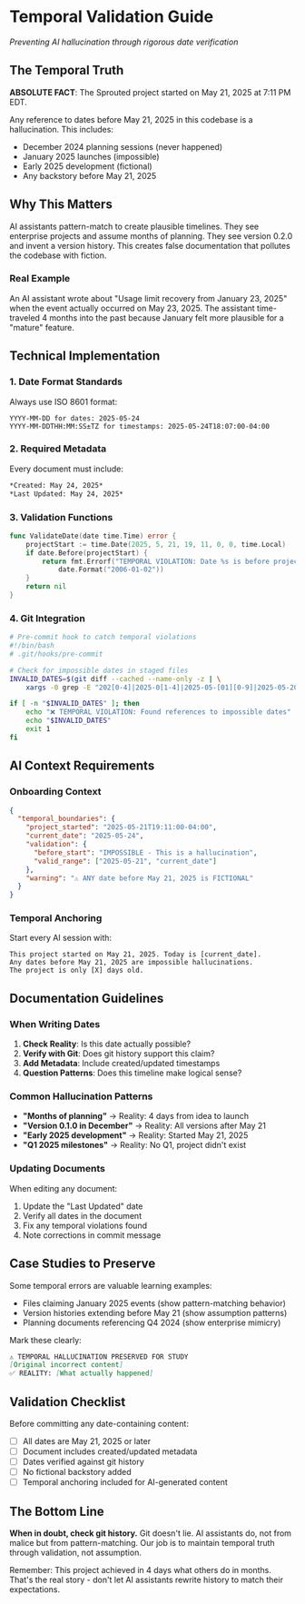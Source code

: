 # Temporal Validation Guide

*Preventing AI hallucination through rigorous date verification*

## The Temporal Truth

**ABSOLUTE FACT**: The Sprouted project started on May 21, 2025 at 7:11 PM EDT.

Any reference to dates before May 21, 2025 in this codebase is a hallucination. This includes:
- December 2024 planning sessions (never happened)
- January 2025 launches (impossible)  
- Early 2025 development (fictional)
- Any backstory before May 21, 2025

## Why This Matters

AI assistants pattern-match to create plausible timelines. They see enterprise projects and assume months of planning. They see version 0.2.0 and invent a version history. This creates false documentation that pollutes the codebase with fiction.

### Real Example
An AI assistant wrote about "Usage limit recovery from January 23, 2025" when the event actually occurred on May 23, 2025. The assistant time-traveled 4 months into the past because January felt more plausible for a "mature" feature.

## Technical Implementation

### 1. Date Format Standards
Always use ISO 8601 format:
```
YYYY-MM-DD for dates: 2025-05-24
YYYY-MM-DDTHH:MM:SS±TZ for timestamps: 2025-05-24T18:07:00-04:00
```

### 2. Required Metadata
Every document must include:
```markdown
*Created: May 24, 2025*
*Last Updated: May 24, 2025*
```

### 3. Validation Functions
```go
func ValidateDate(date time.Time) error {
    projectStart := time.Date(2025, 5, 21, 19, 11, 0, 0, time.Local)
    if date.Before(projectStart) {
        return fmt.Errorf("TEMPORAL VIOLATION: Date %s is before project start (May 21, 2025)", 
            date.Format("2006-01-02"))
    }
    return nil
}
```

### 4. Git Integration
```bash
# Pre-commit hook to catch temporal violations
#!/bin/bash
# .git/hooks/pre-commit

# Check for impossible dates in staged files
INVALID_DATES=$(git diff --cached --name-only -z | \
    xargs -0 grep -E "202[0-4]|2025-0[1-4]|2025-05-[01][0-9]|2025-05-20" || true)

if [ -n "$INVALID_DATES" ]; then
    echo "❌ TEMPORAL VIOLATION: Found references to impossible dates"
    echo "$INVALID_DATES"
    exit 1
fi
```

## AI Context Requirements

### Onboarding Context
```json
{
  "temporal_boundaries": {
    "project_started": "2025-05-21T19:11:00-04:00",
    "current_date": "2025-05-24",
    "validation": {
      "before_start": "IMPOSSIBLE - This is a hallucination",
      "valid_range": ["2025-05-21", "current_date"]
    },
    "warning": "⚠️ ANY date before May 21, 2025 is FICTIONAL"
  }
}
```

### Temporal Anchoring
Start every AI session with:
```
This project started on May 21, 2025. Today is [current_date].
Any dates before May 21, 2025 are impossible hallucinations.
The project is only [X] days old.
```

## Documentation Guidelines

### When Writing Dates
1. **Check Reality**: Is this date actually possible?
2. **Verify with Git**: Does git history support this claim?
3. **Add Metadata**: Include created/updated timestamps
4. **Question Patterns**: Does this timeline make logical sense?

### Common Hallucination Patterns
- **"Months of planning"** → Reality: 4 days from idea to launch
- **"Version 0.1.0 in December"** → Reality: All versions after May 21
- **"Early 2025 development"** → Reality: Started May 21, 2025
- **"Q1 2025 milestones"** → Reality: No Q1, project didn't exist

### Updating Documents
When editing any document:
1. Update the "Last Updated" date
2. Verify all dates in the document
3. Fix any temporal violations found
4. Note corrections in commit message

## Case Studies to Preserve

Some temporal errors are valuable learning examples:
- Files claiming January 2025 events (show pattern-matching behavior)
- Version histories extending before May 21 (show assumption patterns)
- Planning documents referencing Q4 2024 (show enterprise mimicry)

Mark these clearly:
```markdown
⚠️ TEMPORAL HALLUCINATION PRESERVED FOR STUDY
[Original incorrect content]
✅ REALITY: [What actually happened]
```

## Validation Checklist

Before committing any date-containing content:

- [ ] All dates are May 21, 2025 or later
- [ ] Document includes created/updated metadata
- [ ] Dates verified against git history
- [ ] No fictional backstory added
- [ ] Temporal anchoring included for AI-generated content

## The Bottom Line

**When in doubt, check git history.** Git doesn't lie. AI assistants do, not from malice but from pattern-matching. Our job is to maintain temporal truth through validation, not assumption.

Remember: This project achieved in 4 days what others do in months. That's the real story - don't let AI assistants rewrite history to match their expectations.